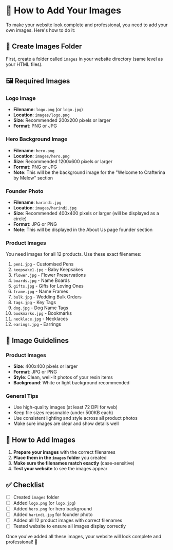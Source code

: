 # 📸 How to Add Your Images

To make your website look complete and professional, you need to add your own images. Here's how to do it:

## 📁 Create Images Folder
First, create a folder called `images` in your website directory (same level as your HTML files).

## 🖼️ Required Images

### Logo Image
- **Filename**: `logo.png` (or `logo.jpg`)
- **Location**: `images/logo.png`
- **Size**: Recommended 200x200 pixels or larger
- **Format**: PNG or JPG

### Hero Background Image
- **Filename**: `hero.png`
- **Location**: `images/hero.png`
- **Size**: Recommended 1200x600 pixels or larger
- **Format**: PNG or JPG
- **Note**: This will be the background image for the "Welcome to Crafterina by Melow" section

### Founder Photo
- **Filename**: `harindi.jpg`
- **Location**: `images/harindi.jpg`
- **Size**: Recommended 400x400 pixels or larger (will be displayed as a circle)
- **Format**: JPG or PNG
- **Note**: This will be displayed in the About Us page founder section

### Product Images
You need images for all 12 products. Use these exact filenames:

1. `pen1.jpg` - Customised Pens
2. `keepsake1.jpg` - Baby Keepsakes
3. `flower.jpg` - Flower Preservations
4. `boards.jpg` - Name Boards
5. `gifts.jpg` - Gifts for Loving Ones
6. `frame.jpg` - Name Frames
7. `bulk.jpg` - Wedding Bulk Orders
8. `tags.jpg` - Key Tags
9. `dog.jpg` - Dog Name Tags
10. `bookmarks.jpg` - Bookmarks
11. `necklace.jpg` - Necklaces
12. `earings.jpg` - Earrings

## 📏 Image Guidelines

### Product Images
- **Size**: 400x400 pixels or larger
- **Format**: JPG or PNG
- **Style**: Clean, well-lit photos of your resin items
- **Background**: White or light background recommended

### General Tips
- Use high-quality images (at least 72 DPI for web)
- Keep file sizes reasonable (under 500KB each)
- Use consistent lighting and style across all product photos
- Make sure images are clear and show details well

## 🔧 How to Add Images

1. **Prepare your images** with the correct filenames
2. **Place them in the `images` folder** you created
3. **Make sure the filenames match exactly** (case-sensitive)
4. **Test your website** to see the images appear

## ✅ Checklist

- [ ] Created `images` folder
- [ ] Added `logo.png` (or `logo.jpg`)
- [ ] Added `hero.png` for hero background
- [ ] Added `harindi.jpg` for founder photo
- [ ] Added all 12 product images with correct filenames
- [ ] Tested website to ensure all images display correctly

Once you've added all these images, your website will look complete and professional! 🎉 